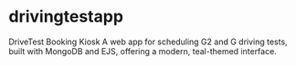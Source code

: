 # drivingtestapp
DriveTest Booking Kiosk  A web app for scheduling G2 and G driving tests, built with MongoDB and EJS, offering a modern, teal-themed interface.
